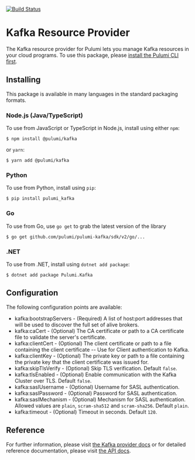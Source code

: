 [![Build Status](https://travis-ci.com/pulumi/pulumi-kafka.svg?token=eHg7Zp5zdDDJfTjY8ejq&branch=master)](https://travis-ci.com/pulumi/pulumi-kafka)

# Kafka Resource Provider

The Kafka resource provider for Pulumi lets you manage Kafka resources in your cloud programs. To use
this package, please [install the Pulumi CLI first](https://pulumi.io/).

## Installing

This package is available in many languages in the standard packaging formats.

### Node.js (Java/TypeScript)

To use from JavaScript or TypeScript in Node.js, install using either `npm`:

    $ npm install @pulumi/kafka

or `yarn`:

    $ yarn add @pulumi/kafka

### Python

To use from Python, install using `pip`:

    $ pip install pulumi_kafka

### Go

To use from Go, use `go get` to grab the latest version of the library

    $ go get github.com/pulumi/pulumi-kafka/sdk/v2/go/...

### .NET

To use from .NET, install using `dotnet add package`:

    $ dotnet add package Pulumi.Kafka

## Configuration

The following configuration points are available:

* kafka:bootstrapServers - (Required) A list of host:port addresses that will be used to discover the full set of alive brokers.
* kafka:caCert - (Optional) The CA certificate or path to a CA certificate file to validate the server's certificate.
* kafka:clientCert - (Optional) The client certificate or path to a file containing the client certificate -- Use for Client authentication to Kafka.
* kafka:clientKey - (Optional) The private key or path to a file containing the private key that the client certificate was issued for.
* kafka:skipTlsVerify - (Optional) Skip TLS verification. Default `false`.
* kafka:tlsEnabled - (Optional) Enable communication with the Kafka Cluster over TLS. Default `false`.
* kafka:saslUsername - (Optional) Username for SASL authentication.
* kafka:saslPassword - (Optional) Password for SASL authentication.
* kafka:saslMechanism - (Optional) Mechanism for SASL authentication. Allowed values are `plain`, `scram-sha512` and `scram-sha256`. Default `plain`.
* kafka:timeout - (Optional) Timeout in seconds. Default `120`.

## Reference

For further information, please visit [the Kafka provider docs](https://www.pulumi.com/docs/intro/cloud-providers/kafka) or for detailed reference documentation, please visit [the API docs](https://www.pulumi.com/docs/reference/pkg/kafka).
